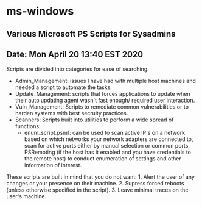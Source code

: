 # ms-windows
## Various Microsoft PS Scripts for Sysadmins
## Date: Mon April 20 13:40 EST 2020

Scripts are divided into categories for ease of searching.
- Admin_Management: issues I have had with multiple  host machines and needed a script to automate the tasks.
- Update_Management: scripts that forces applications to update when their auto updating agent wasn't fast enough/ required user interaction.
- Vuln_Management: Scripts to remediate common vulnerabilities or to harden systems with best secruity practices.
- Scanners: Scripts built into utilities to perform a wide spread of functions:
    - enum_script.psm1: can be used to scan active IP's on a network based on which networks your network adapters are connected to, scan         for active ports either by manual selection or common ports, PSRemoting (if the host has it enabled and you have credentials to           the remote host) to conduct enumeration of settings and other information of interest.
 

These scripts are built in mind that you do not want:
    1. Alert the user of any changes or your presence on their machine.
    2. Supress forced reboots (unless otherwise specified in the script).
    3. Leave minimal traces on the user's machine.
